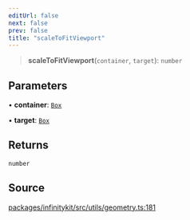 ```yaml
---
editUrl: false
next: false
prev: false
title: "scaleToFitViewport"
---
```


> **scaleToFitViewport**(`container`, `target`): `number`

## Parameters

• **container**: [`Box`](../type-aliases/Box.md)

• **target**: [`Box`](../type-aliases/Box.md)

## Returns

`number`

## Source

[packages/infinitykit/src/utils/geometry.ts:181](https://github.com/nodenogg-in/alpha-p2p/blob/aa60360/packages/infinitykit/src/utils/geometry.ts#L181)
